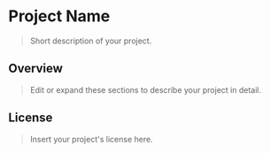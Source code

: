 # Project Name

> Short description of your project.

## Overview

> Edit or expand these sections to describe your project in detail.

## License

> Insert your project's license here.
